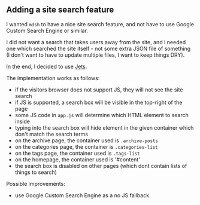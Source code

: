 ## Adding a site search feature


I wanted `mdsh` to have a nice site search feature, and not have to use Google Custom Search Engine or similar.

I did not want a search that takes users away from the site, and I needed one which searched the site itself - not some extra JSON file of something (I don't want to have to update multiple files, I want to keep things DRY).

In the end, I decided to use [Jets](https://github.com/NeXTs/Jets.js).

The implementation works as follows:

- if the visitors browser does not support JS, they will not see the site search
- if JS is supported, a search box will be visible in the top-right of the page
- some JS code in `app.js` will determine which HTML element to search inside
- typing into the search box will hide element in the given container which don't match the search terms
- on the archive page, the container used is `.archive-posts`
- on the categories page, the container is `.categories-list`
- on the tags page, the container used is `.tags-list`
- on the homepage, the container used is '#content'
- the search box is disabled on other pages (which dont contain lists of things to search)

Possible improvements:

- use Google Custom Search Engine as a no JS fallback



